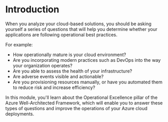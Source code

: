 # Introduction

When you analyze your cloud-based solutions, you should be asking yourself a series of questions that will help you determine whether your applications are following operational best practices.

For example:

* How operationally mature is your cloud environment?
* Are you incorporating modern practices such as DevOps into the way your organization operates?
* Are you able to assess the health of your infrastructure?
* Are adverse events visible and actionable?
* Are you provisioning resources manually, or have you automated them to reduce risk and increase efficiency?

In this module, you'll learn about the Operational Excellence pillar of the Azure Well-Architected Framework, which will enable you to answer these types of questions and improve the operations of your Azure cloud deployments.
